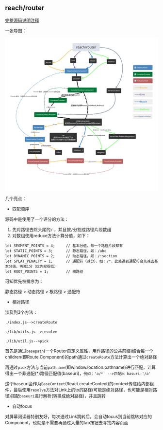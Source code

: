 ## reach/router

[完整源码说明注释](https://github.com/stonehank/source-code.reach-router)

一张导图：

![](./img/reachRouter.png)

几个亮点：

* 匹配顺序

源码中是使用了一个评分的方法：
1. 先对路径去除头尾的`/` ，并且按`/`分割成路径片段数组
2. 对数组使用reduce方法计算分值，如下：
```
let SEGMENT_POINTS = 4;     // 基本分值，每一个路径片段都有
let STATIC_POINTS = 3;      // 静态路径，如：/abc
let DYNAMIC_POINTS = 2;     // 动态路径，如：/:section
let SPLAT_PENALTY = 1;      // 通配符（减分），如：/*，此处遇到通配符会先减去基本分值，再减1分（优先权很低）
let ROOT_POINTS = 1;        // 根路径
```
可知优先权排序为：

静态路径 > 动态路径 > 根路径 > 通配符

* 相对路径

涉及到3个方法：

`./index.js-->createRoute`

`./lib/utils.js-->resolve`

`./lib/util.js-->pick`

首先是通过`basepath`(一个Router自定义属性，用作路径的公共前缀)结合每一个children(即Route Component)的path通过`createRoute`方法计算出一个绝对路径

再通过`pick`方法与当前`pathname`(即window.location.pathname)进行匹配，计算得出一个非通配(*)路径匹配值(baseuri)，`例如：'a/*' -->匹配出 basuri:'/a'`

这个baseuri会作为`BaseContext`(React.createContext)的context传递给内部组件，最后使用`resolve`方法对Link上的to的路径(可能是绝对路径，也可能是相对路径)搭配`baseuri`进行解析(转换成绝对路径)，并且跳转


* 自动focus

对屏幕阅读器特别友好，每次通过Link跳转后，会自动focus到当前跳转对应的Component，也就是不需要再通过大量的tab按钮去寻找内容页面

